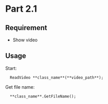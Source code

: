 # Part 2.1

## Requirement

- Show video

## Usage

Start:

```
  ReadVideo **class_name**(**video_path**);
```

Get file name:

```
  **class_name**.GetFileName();
```
